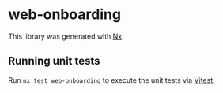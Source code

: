 # web-onboarding

This library was generated with [Nx](https://nx.dev).

## Running unit tests

Run `nx test web-onboarding` to execute the unit tests via [Vitest](https://vitest.dev/).
